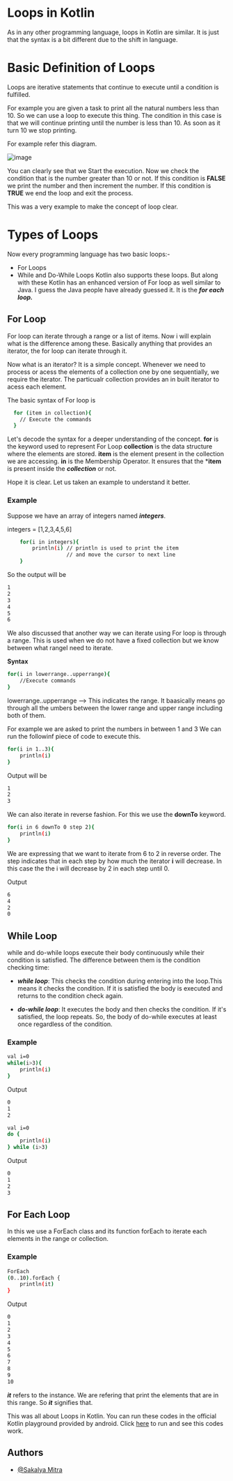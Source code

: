 # Loops in Kotlin

As in any other programming language, loops in Kotlin are similar. 
It is just that the syntax is a bit different due to the shift in language.

# Basic Definition of Loops
Loops are iterative statements that continue to execute until a condition is fulfilled.

For example you are given a task to print all the natural numbers less than 10.
So we can use a loop to execute this thing. The condition in this case is that 
we will continue printing until the number is less than 10. As soon as it turn 10 we stop printing.

For example refer this diagram.

![image](https://github.com/Sakalya100/mlh-init/blob/master/Lopp%20flowchart.PNG)


You can clearly see that we Start the execution. Now we check the condition that is the number greater than 10 or not.
If this condition is **FALSE** we print the number and then increment the number.
If this condition is **TRUE** we end the loop and exit the process.

This was a very example to make the concept of loop clear.

# Types of Loops
Now every programming language has two basic loops:-
- For Loops
- While and Do-While Loops
 Kotlin also supports these loops. But along with these Kotlin has an enhanced version of For loop as well similar to Java.
 I guess the Java people have already guessed it. It is the ***for each loop.***

## For Loop
For loop can iterate through a range or a list of items. Now i will explain what is the difference among these.
Basically anything that provides an iterator, the for loop can iterate through it.

Now what is an iterator? It is a simple concept. Whenever we need to process or acess the elements of a collection one by one sequentially,
we require the iterator. The particualr collection provides an in built iterator to acess each element.

The basic syntax of For loop is
```bash
  for (item in collection){
    // Execute the commands
  }
```
Let's decode the syntax for a deeper understanding of the concept.
**for** is the keyword used to represent For Loop
**collection** is the data structure where the elements are stored.
**item** is the element present in the collection we are accessing.
**in** is the Membership Operator. It ensures that the ***item** is present inside the ***collection*** or not.

Hope it is clear. Let us taken an example to understand it better.

### Example
Suppose we have an array of integers named ***integers***.

integers = [1,2,3,4,5,6]

```bash
    for(i in integers){
        println(i) // println is used to print the item
                   // and move the cursor to next line
    }
```

So the output will be 
```bash
1
2
3
4
5
6
```
We also discussed that another way we can iterate using For loop is
through a range. This is used when we do not have a fixed collection but we know between what rangeI need to iterate.

**Syntax**
```bash
for(i in lowerrange..upperrange){
    //Execute commands
}
```
lowerrange..upperrange --> This indicates the range. It baasically means go through all the umbers between the lower range and upper range including both of them.

For example we are asked to print the numbers in between 1 and 3
We can run the followinf piece of code to execute this.
```bash
for(i in 1..3){
    println(i)
}
```
Output will be
```bash
1
2
3
```

We can also iterate in reverse fashion. For this we use the **downTo**
keyword.

```bash
for(i in 6 downTo 0 step 2){
    println(i)
}
```
We are expressing that we want to iterate from 6 to 2 in reverse order. 
The step indicates that in each step by how much the iterator **i** will decrease.
In this case the the i will decrease by 2 in each step until 0.

Output
```bash
6
4
2
0
```

## While Loop
while and do-while loops execute their body continuously while their condition is satisfied. 
The difference between them is the condition checking time:
- ***while loop***: This checks the condition during entering into the loop.This means it checks the condition. If it is satisfied the body is executed and returns to the condition check again.

- ***do-while loop***: It executes the body and then checks the condition. If it's satisfied, the loop repeats. So, the body of 
do-while executes at least once regardless of the condition.

### Example
```bash
val i=0
while(i>3){
    println(i)
}
```
Output
```bash
0
1
2
```
```bash
val i=0
do {
    println(i)
} while (i>3) 
```

Output
```bash
0
1
2
3
```

## For Each Loop
In this we use a ForEach class and its function forEach to iterate each elements in the range or collection.

### Example
```bash
ForEach
(0..10).forEach { 
    println(it) 
}
```
Output
```bash
0
1
2
3
4
5
6
7
8
9
10
```
***it*** refers to the instance. We are refering that print the elements that are in this range. So ***it*** signifies that.

This was all about Loops in Kotlin.
You can run these codes in the official Kotlin playground provided by android.
Click [here](https://play.kotlinlang.org/?_gl=1*npq1g7*_ga*MTMwOTA5MDY4OS4xNjMyMDc0ODMx*_ga_J6T75801PF*MTYzMjA3NzkxOC4yLjEuMTYzMjA3ODcyNi4w&_ga=2.35817636.580720732.1632074831-1309090689.1632074831#eyJ2ZXJzaW9uIjoiMS41LjMwIiwicGxhdGZvcm0iOiJqYXZhIiwiYXJncyI6IiIsIm5vbmVNYXJrZXJzIjp0cnVlLCJ0aGVtZSI6ImlkZWEiLCJjb2RlIjoiLyoqXG4gKiBZb3UgY2FuIGVkaXQsIHJ1biwgYW5kIHNoYXJlIHRoaXMgY29kZS4gXG4gKiBwbGF5LmtvdGxpbmxhbmcub3JnIFxuICovXG5cbmZ1biBtYWluKCkge1xuICAgIHZhbCBpID0wXG4gICAgd2hpbGUoaT4zKXtcbiAgICAgICAgcHJpbnRsbihpKVxuICAgIH1cbn0ifQ==)
to run and see this codes work.

## Authors

- [@Sakalya Mitra](https://github.com/Sakalya100)
